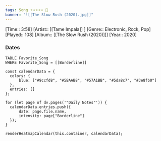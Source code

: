 ```yaml
---
tags: Song ⭐⭐⭐⭐⭐ 💛
banner: "![[The Slow Rush (2020).jpg]]"
---
```

[Time:: 3:58]
[Artist:: [[Tame Impala]] ]
[Genre:: Electronic, Rock, Pop]
[Played:: 108]
[Album:: [[The Slow Rush (2020)]]]
[Year:: 2020]
### Dates
````dataview
TABLE Favorite_Song
WHERE Favorite_Song = [[Borderline]]
````

  ```dataviewjs
const calendarData = { 
	colors: { 
		blue: ["#9ccfd8", "#5BAAB8", "#57A1BB", "#5da8c7", "#3e8fb0"] 
	}, 
	entries: [] 
}; 

for (let page of dv.pages('"Daily Notes"')) { 
	calendarData.entries.push({ 
		date: page.file.name, 
		intensity: page["Borderline"]
	}); 
} 

renderHeatmapCalendar(this.container, calendarData);
```
